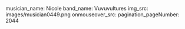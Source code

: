 musician_name: Nicole
band_name: Vuvuvultures
img_src: images/musician0449.png
onmouseover_src: 
pagination_pageNumber: 2044